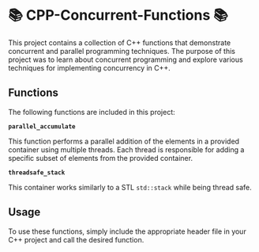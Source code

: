 # :books: CPP-Concurrent-Functions :books:

This project contains a collection of C++ functions that demonstrate concurrent and parallel programming techniques. The purpose of this project was to learn about concurrent programming and explore various techniques for implementing concurrency in C++.

## Functions

The following functions are included in this project:

**`parallel_accumulate`**

This function performs a parallel addition of the elements in a provided container using multiple threads. Each thread is responsible for adding a specific subset of elements from the provided container.

**`threadsafe_stack`**

This container works similarly to a STL `std::stack` while being thread safe.

## Usage

To use these functions, simply include the appropriate header file in your C++ project and call the desired function.
